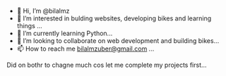 - 👋 Hi, I’m @bilalmz
- 👀 I’m interested in bulding websites, developing bikes and learning things ...
- 🌱 I’m currently learning Python...
- 💞️ I’m looking to collaborate on web development and building bikes...
- 📫 How to reach me bilalmzuber@gmail.com ...

<!---
bilalmz/bilalmz is a ✨ special ✨ repository because its `README.md` (this file) appears on your GitHub profile.
You can click the Preview link to take a look at your changes.
--->
Did on bothr to chagne much cos let me complete my projects first...
